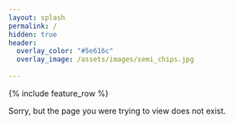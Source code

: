 ```yaml
---
layout: splash
permalink: /
hidden: true
header:
  overlay_color: "#5e616c"
  overlay_image: /assets/images/semi_chips.jpg
   
---
```


{% include feature_row %}

Sorry, but the page you were trying to view does not exist.
